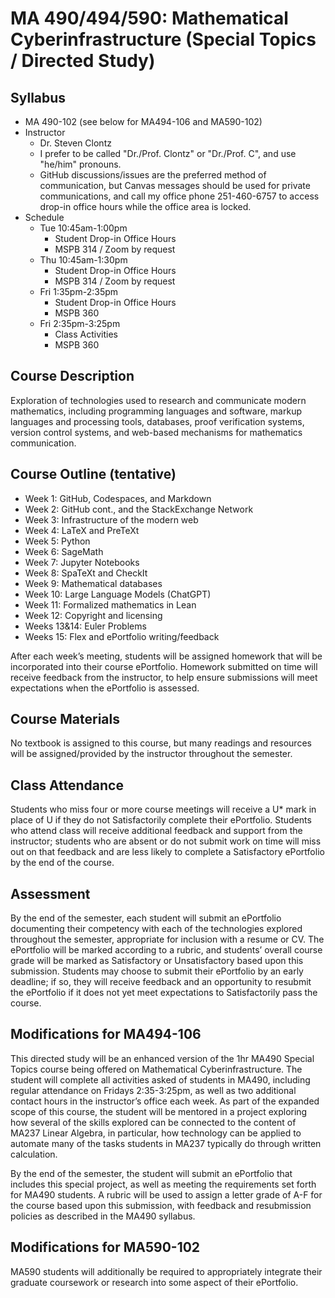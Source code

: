 # MA 490/494/590: Mathematical Cyberinfrastructure (Special Topics / Directed Study)

## Syllabus

- MA 490-102 (see below for MA494-106 and MA590-102)
- Instructor
    - Dr. Steven Clontz
    - I prefer to be called "Dr./Prof. Clontz" or "Dr./Prof. C", and use "he/him" pronouns.
    - GitHub discussions/issues are the preferred method of communication, but Canvas messages should
      be used for private communications, and call my office phone 251-460-6757
      to access drop-in office hours while the office area is locked.
- Schedule
    - Tue 10:45am-1:00pm
        - Student Drop-in Office Hours
        - MSPB 314 / Zoom by request
    - Thu 10:45am-1:30pm
        - Student Drop-in Office Hours
        - MSPB 314 / Zoom by request
    - Fri 1:35pm-2:35pm
        - Student Drop-in Office Hours
        - MSPB 360
    - Fri 2:35pm-3:25pm
        - Class Activities
        - MSPB 360

## Course Description

Exploration of technologies used to research and communicate modern mathematics, including programming languages and software,
markup languages and processing tools, databases, proof verification systems, version control systems, and web-based mechanisms
for mathematics communication.

## Course Outline (tentative)

- Week 1: GitHub, Codespaces, and Markdown
- Week 2: GitHub cont., and the StackExchange Network
- Week 3: Infrastructure of the modern web
- Week 4: LaTeX and PreTeXt
- Week 5: Python
- Week 6: SageMath
- Week 7: Jupyter Notebooks
- Week 8: SpaTeXt and CheckIt
- Week 9: Mathematical databases
- Week 10: Large Language Models (ChatGPT)
- Week 11: Formalized mathematics in Lean
- Week 12: Copyright and licensing
- Weeks 13&14: Euler Problems
- Weeks 15: Flex and ePortfolio writing/feedback

After each week’s meeting, students will be assigned homework that will be incorporated into their course ePortfolio. Homework submitted on time will receive feedback from the instructor, to help ensure submissions will meet expectations when the ePortfolio is assessed.

## Course Materials

No textbook is assigned to this course, but many readings and resources will be assigned/provided by the instructor throughout the semester.

## Class Attendance

Students who miss four or more course meetings will receive a U* mark in place of U if they do not Satisfactorily complete their ePortfolio. Students who attend class will receive additional feedback and support from the instructor; students who are absent or do not submit work on time will miss out on that feedback and are less likely to complete a Satisfactory ePortfolio by the end of the course.

## Assessment

By the end of the semester, each student will submit an ePortfolio documenting their competency with each of the technologies explored throughout the semester, appropriate for inclusion with a resume or CV. The ePortfolio will be marked according to a rubric, and students’ overall course grade will be marked as Satisfactory or Unsatisfactory based upon this submission. Students may choose to submit their ePortfolio by an early deadline; if so, they will receive feedback and an opportunity to resubmit the ePortfolio if it does not yet meet expectations to Satisfactorily pass the course.

## Modifications for MA494-106

This directed study will be an enhanced version of the 1hr MA490 Special Topics course being offered on Mathematical Cyberinfrastructure. The student will complete all activities asked of students in MA490, including regular attendance on Fridays 2:35-3:25pm, as well as two additional contact hours in the instructor’s office each week. As part of the expanded scope of this course, the student will be mentored in a project exploring how several of the skills explored can be connected to the content of MA237 Linear Algebra, in particular, how technology can be applied to automate many of the tasks students in MA237 typically do through written calculation.

By the end of the semester, the student will submit an ePortfolio that includes this special project, as well as meeting the requirements set forth for MA490 students. A rubric will be used to assign a letter grade of A-F for the course based upon this submission, with feedback and resubmission policies as described in the MA490 syllabus.

## Modifications for MA590-102

MA590 students will additionally be required to appropriately integrate their graduate coursework or research into some aspect of their ePortfolio.
